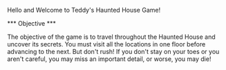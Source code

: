 Hello and Welcome to Teddy's Haunted House Game!

*** Objective ***

The objective of the game is to travel throughout the Haunted House and uncover its secrets. You must visit all the locations in one floor before advancing to the next. But don't rush! If you don't stay on your toes or you aren't careful, you may miss an important detail, or worse, you may die! 





